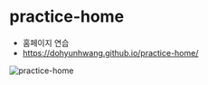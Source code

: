 # practice-home
- 홈페이지 연습
- https://dohyunhwang.github.io/practice-home/
 
![practice-home](https://user-images.githubusercontent.com/68048248/108810949-a02efe80-75ef-11eb-89c0-9618304bd2f5.gif)
